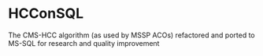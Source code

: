 # HCConSQL
The CMS-HCC algorithm (as used by MSSP ACOs) refactored and ported to MS-SQL for research and quality improvement  
